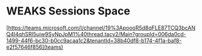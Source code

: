 # WEAKS Sessions Space
[https://teams.microsoft.com/l/channel/19%3ApoooR5d8qFLE87TCQ3bcANQ4I4qhSRI5ujw9SyNpJpM1%40thread.tacv2/Main?groupId=006da0cd-1499-44f6-bc30-b0cc9acaa1c2&tenantId=38b40df8-b174-4f1a-baf8-e2f57646f856](teams)
